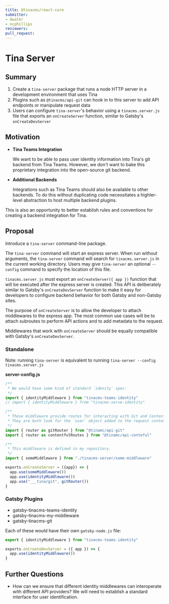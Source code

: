 ```yaml
---
title: @tinacms/react-core
submitter: 
- dwalkr
- ncphillips
reviewers:
pull_request: 
---
```


# Tina Server

## Summary

1. Create a `tina-server` package that runs a node HTTP server in a development environment that uses Tina
2. Plugins such as `@tinacms/api-git` can hook in to this server to add API endpoints or manipulate request data
3. Users can configure `tina-server`'s behavior using a `tinacms.server.js` file that exports an `onCreateServer` function, similar to Gatsby's `onCreateDevServer`

## Motivation

* **Tina Teams Integration**

  We want to be able to pass user identity information into Tina's git backend from Tina Teams. 
  However, we don't want to bake this proprietary integration into the open-source git backend.

* **Additional Backends**

  Integrations such as Tina Teams should also be available to other backends. 
  To do this without duplicating code necessitates a highler-level abstraction to host multiple backend plugins.

This is also an opportunity to better establish rules and conventions for creating a backend integration for Tina.

## Proposal

Introduce a `tina-server` command-line package.

The `tina-server` command will start an express server. When run without arguments, the `tina-server` command will search for `tinacms.server.js` in the current working directory.
Users may give `tina-server` an optional `--config` command to specify the location of this file.

`tinacms.server.js` must export an `onCreateServer({ app })` function that will be executed after the express server is created. This API is deliberately similar to Gatsby's `onCreateDevServer` function
to make it easy for developers to configure backend behavior for both Gatsby and non-Gatsby sites.

The purpose of `onCreateServer` is to allow the developer to attach middlewares to the express app. The most common use cases will be to attach subroutes to perform API actions
and to add metadata to the request.

Middlewares that work with `onCreateServer` should be equally compatible with Gatsby's `onCreateDevServer`.

### Standalone

Note: running `tina-server` is equivalent to running `tina-server --config tinacms.server.js`

**server-config.js**

```js
/**
 * We would have some kind of standard `idenity` spec:
 */
import { identityMiddleware } from "tinacms-teams-identity"
// import { identityMiddleware } from "tinacms-serve-identity"

/**
 * These middleware provide routes for interacting with Git and Contenful respectively.
 * They are both look for the `user` object added to the request context by the which ever `identityMiddleware` is used:
 */
import { router as gitRouter } from "@tinamc/api-git"
import { router as contentfulRoutes } from "@tinamc/api-conteful"

/**
 * This middleware is defined in my repository.
 */
import { someMiddleware } from "./tinacms-server/some-middleware"

exports.onCreateServer = ({app}) => {
  app.use(someMiddleware())
  app.use(identityMiddleware())
  app.use("___tina/git", gitRouter())
}

```

### Gatsby Plugins

* gatsby-tinacms-teams-identity
* gatsby-tinacms-my-middleware
* gatsby-tinacms-git


Each of these would have their own `gatsby-node.js` file:

```js
export { identityMiddleware } from "tinacms-teams-identity"

exports.onCreateDevServer = ({ app }) => {
  app.use(identityMiddleware())
}
```

## Further Questions

* How can we ensure that different identity middlewares can interoperate with different API providers? We will need to establish a standard interface for user identification.